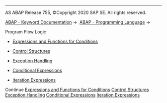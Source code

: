   

* * *

AS ABAP Release 755, ©Copyright 2020 SAP SE. All rights reserved.

[ABAP - Keyword Documentation](javascript:call_link\('abenabap.htm'\)) →  [ABAP - Programming Language](javascript:call_link\('abenabap_reference.htm'\)) → 

Program Flow Logic

-   [Expressions and Functions for Conditions](javascript:call_link\('abenlogical_expr_func.htm'\))

-   [Control Structures](javascript:call_link\('abencontrol_structures.htm'\))

-   [Exception Handling](javascript:call_link\('abenabap_exceptions.htm'\))

-   [Conditional Expressions](javascript:call_link\('abenconditional_expressions.htm'\))

-   [Iteration Expressions](javascript:call_link\('abeniteration_expressions.htm'\))

Continue
[Expressions and Functions for Conditions](javascript:call_link\('abenlogical_expr_func.htm'\))
[Control Structures](javascript:call_link\('abencontrol_structures.htm'\))
[Exception Handling](javascript:call_link\('abenabap_exceptions.htm'\))
[Conditional Expressions](javascript:call_link\('abenconditional_expressions.htm'\))
[Iteration Expressions](javascript:call_link\('abeniteration_expressions.htm'\))